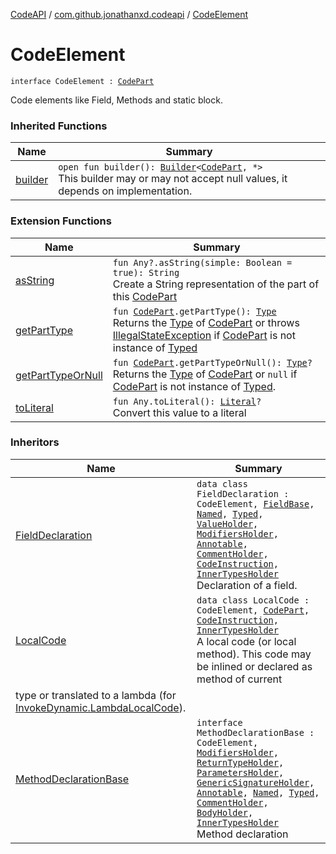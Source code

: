 [CodeAPI](../index.md) / [com.github.jonathanxd.codeapi](index.md) / [CodeElement](.)

# CodeElement

`interface CodeElement : `[`CodePart`](-code-part/index.md)

Code elements like Field, Methods and static block.

### Inherited Functions

| Name | Summary |
|---|---|
| [builder](-code-part/builder.md) | `open fun builder(): `[`Builder`](../com.github.jonathanxd.codeapi.builder/-builder/index.md)`<`[`CodePart`](-code-part/index.md)`, *>`<br>This builder may or may not accept null values, it depends on implementation. |

### Extension Functions

| Name | Summary |
|---|---|
| [asString](../com.github.jonathanxd.codeapi.util/kotlin.-any/as-string.md) | `fun Any?.asString(simple: Boolean = true): String`<br>Create a String representation of the part of this [CodePart](-code-part/index.md) |
| [getPartType](../com.github.jonathanxd.codeapi.util/get-part-type.md) | `fun `[`CodePart`](-code-part/index.md)`.getPartType(): `[`Type`](http://docs.oracle.com/javase/6/docs/api/java/lang/reflect/Type.html)<br>Returns the [Type](http://docs.oracle.com/javase/6/docs/api/java/lang/reflect/Type.html) of [CodePart](-code-part/index.md) or throws [IllegalStateException](http://docs.oracle.com/javase/6/docs/api/java/lang/IllegalStateException.html) if [CodePart](-code-part/index.md) is not instance of [Typed](../com.github.jonathanxd.codeapi.base/-typed/index.md) |
| [getPartTypeOrNull](../com.github.jonathanxd.codeapi.util/get-part-type-or-null.md) | `fun `[`CodePart`](-code-part/index.md)`.getPartTypeOrNull(): `[`Type`](http://docs.oracle.com/javase/6/docs/api/java/lang/reflect/Type.html)`?`<br>Returns the [Type](http://docs.oracle.com/javase/6/docs/api/java/lang/reflect/Type.html) of [CodePart](-code-part/index.md) or `null` if [CodePart](-code-part/index.md) is not instance of [Typed](../com.github.jonathanxd.codeapi.base/-typed/index.md). |
| [toLiteral](../com.github.jonathanxd.codeapi.util.conversion/kotlin.-any/to-literal.md) | `fun Any.toLiteral(): `[`Literal`](../com.github.jonathanxd.codeapi.literal/-literal/index.md)`?`<br>Convert this value to a literal |

### Inheritors

| Name | Summary |
|---|---|
| [FieldDeclaration](../com.github.jonathanxd.codeapi.base/-field-declaration/index.md) | `data class FieldDeclaration : CodeElement, `[`FieldBase`](../com.github.jonathanxd.codeapi.base/-field-base/index.md)`, `[`Named`](../com.github.jonathanxd.codeapi.base/-named/index.md)`, `[`Typed`](../com.github.jonathanxd.codeapi.base/-typed/index.md)`, `[`ValueHolder`](../com.github.jonathanxd.codeapi.base/-value-holder/index.md)`, `[`ModifiersHolder`](../com.github.jonathanxd.codeapi.base/-modifiers-holder/index.md)`, `[`Annotable`](../com.github.jonathanxd.codeapi.base/-annotable/index.md)`, `[`CommentHolder`](../com.github.jonathanxd.codeapi.base.comment/-comment-holder/index.md)`, `[`CodeInstruction`](-code-instruction.md)`, `[`InnerTypesHolder`](../com.github.jonathanxd.codeapi.base/-inner-types-holder/index.md)<br>Declaration of a field. |
| [LocalCode](../com.github.jonathanxd.codeapi.base/-local-code/index.md) | `data class LocalCode : CodeElement, `[`CodePart`](-code-part/index.md)`, `[`CodeInstruction`](-code-instruction.md)`, `[`InnerTypesHolder`](../com.github.jonathanxd.codeapi.base/-inner-types-holder/index.md)<br>A local code (or local method). This code may be inlined or declared as method of current
type or translated to a lambda (for [InvokeDynamic.LambdaLocalCode](../com.github.jonathanxd.codeapi.base/-invoke-dynamic/-lambda-local-code/index.md)). |
| [MethodDeclarationBase](../com.github.jonathanxd.codeapi.base/-method-declaration-base/index.md) | `interface MethodDeclarationBase : CodeElement, `[`ModifiersHolder`](../com.github.jonathanxd.codeapi.base/-modifiers-holder/index.md)`, `[`ReturnTypeHolder`](../com.github.jonathanxd.codeapi.base/-return-type-holder/index.md)`, `[`ParametersHolder`](../com.github.jonathanxd.codeapi.base/-parameters-holder/index.md)`, `[`GenericSignatureHolder`](../com.github.jonathanxd.codeapi.base/-generic-signature-holder/index.md)`, `[`Annotable`](../com.github.jonathanxd.codeapi.base/-annotable/index.md)`, `[`Named`](../com.github.jonathanxd.codeapi.base/-named/index.md)`, `[`Typed`](../com.github.jonathanxd.codeapi.base/-typed/index.md)`, `[`CommentHolder`](../com.github.jonathanxd.codeapi.base.comment/-comment-holder/index.md)`, `[`BodyHolder`](../com.github.jonathanxd.codeapi.base/-body-holder/index.md)`, `[`InnerTypesHolder`](../com.github.jonathanxd.codeapi.base/-inner-types-holder/index.md)<br>Method declaration |
